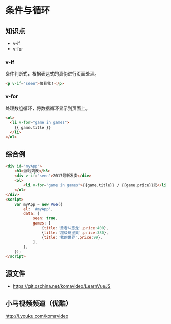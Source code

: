 条件与循环
========

## 知识点

* v-if
* v-for

### v-if

条件判断式，根据表达式的真伪进行页面处理。

~~~html
<p v-if="seen">快看我！</p>
~~~

### v-for

处理数组循环，将数据循环显示到页面上。

~~~html
<ol>
  <li v-for="game in games">
    {{ game.title }}
  </li>
</ol>
~~~

## 综合例

~~~html
<div id="myApp">
    <h3>游戏列表</h3>
    <div v-if="seen">2017最新发卖</div>
    <ol>
        <li v-for="game in games">{{game.title}} / {{game.price}}元</li>
    </ol>
</div>
<script>
    var myApp = new Vue({
        el: '#myApp',
        data: {
            seen: true,
            games: [
                {title:'勇者斗恶龙',price:400},
                {title:'超级马里奥',price:380},
                {title:'我的世界',price:99},
            ],
        },
    });
</script>
~~~

## 源文件

* https://git.oschina.net/komavideo/LearnVueJS

## 小马视频频道（优酷）

http://i.youku.com/komavideo
